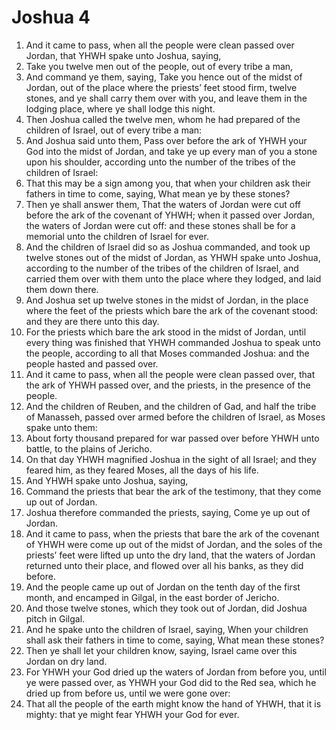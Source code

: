 ﻿# Joshua 4
1. And it came to pass, when all the people were clean passed over Jordan, that YHWH spake unto Joshua, saying, 
2. Take you twelve men out of the people, out of every tribe a man, 
3. And command ye them, saying, Take you hence out of the midst of Jordan, out of the place where the priests’ feet stood firm, twelve stones, and ye shall carry them over with you, and leave them in the lodging place, where ye shall lodge this night. 
4. Then Joshua called the twelve men, whom he had prepared of the children of Israel, out of every tribe a man: 
5. And Joshua said unto them, Pass over before the ark of YHWH your God into the midst of Jordan, and take ye up every man of you a stone upon his shoulder, according unto the number of the tribes of the children of Israel: 
6. That this may be a sign among you, that when your children ask their fathers in time to come, saying, What mean ye by these stones? 
7. Then ye shall answer them, That the waters of Jordan were cut off before the ark of the covenant of YHWH; when it passed over Jordan, the waters of Jordan were cut off: and these stones shall be for a memorial unto the children of Israel for ever. 
8. And the children of Israel did so as Joshua commanded, and took up twelve stones out of the midst of Jordan, as YHWH spake unto Joshua, according to the number of the tribes of the children of Israel, and carried them over with them unto the place where they lodged, and laid them down there. 
9. And Joshua set up twelve stones in the midst of Jordan, in the place where the feet of the priests which bare the ark of the covenant stood: and they are there unto this day. 
10.  For the priests which bare the ark stood in the midst of Jordan, until every thing was finished that YHWH commanded Joshua to speak unto the people, according to all that Moses commanded Joshua: and the people hasted and passed over. 
11. And it came to pass, when all the people were clean passed over, that the ark of YHWH passed over, and the priests, in the presence of the people. 
12. And the children of Reuben, and the children of Gad, and half the tribe of Manasseh, passed over armed before the children of Israel, as Moses spake unto them: 
13. About forty thousand prepared for war passed over before YHWH unto battle, to the plains of Jericho. 
14.  On that day YHWH magnified Joshua in the sight of all Israel; and they feared him, as they feared Moses, all the days of his life. 
15. And YHWH spake unto Joshua, saying, 
16. Command the priests that bear the ark of the testimony, that they come up out of Jordan. 
17. Joshua therefore commanded the priests, saying, Come ye up out of Jordan. 
18. And it came to pass, when the priests that bare the ark of the covenant of YHWH were come up out of the midst of Jordan, and the soles of the priests’ feet were lifted up unto the dry land, that the waters of Jordan returned unto their place, and flowed over all his banks, as they did before. 
19.  And the people came up out of Jordan on the tenth day of the first month, and encamped in Gilgal, in the east border of Jericho. 
20. And those twelve stones, which they took out of Jordan, did Joshua pitch in Gilgal. 
21. And he spake unto the children of Israel, saying, When your children shall ask their fathers in time to come, saying, What mean these stones? 
22. Then ye shall let your children know, saying, Israel came over this Jordan on dry land. 
23. For YHWH your God dried up the waters of Jordan from before you, until ye were passed over, as YHWH your God did to the Red sea, which he dried up from before us, until we were gone over: 
24. That all the people of the earth might know the hand of YHWH, that it is mighty: that ye might fear YHWH your God for ever. 
